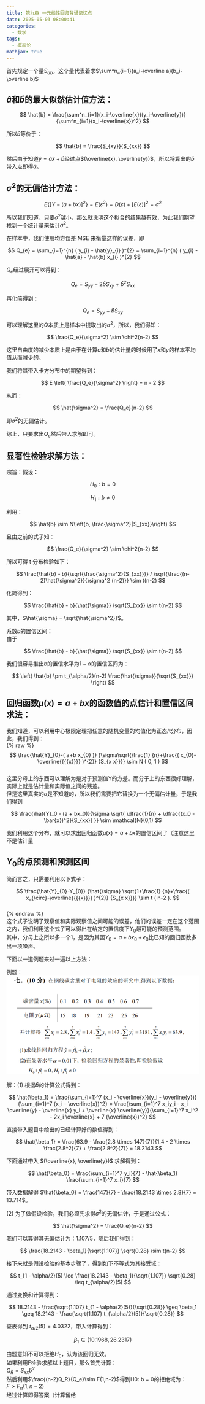 ```yaml
---  
title: 第九章 一元线性回归背诵记忆点  
date: 2025-05-03 08:00:41  
categories:  
  - 数学  
tags:  
  - 概率论  
mathjax: true  
---  
```


首先规定一个量$S_{ab}$，这个量代表着求$\sum^n_{i=1}(a_i-\overline a)(b_i-\overline b)$  

## $\hat{a}$和$\hat{b}$的最大似然估计值方法：  

$$  
\hat{b} = \frac{\sum^n_{i=1}(x_i-\overline{x})(y_i-\overline{y})}{\sum^n_{i=1}(x_i-\overline{x})^2}  
$$  

所以$\hat{b}$等价于：  

$$  
\hat{b} = \frac{S_{xy}}{S_{xx}}  
$$  

然后由于知道$\hat{y} = \hat{a}\hat{x} + \hat{b}$经过点$(\overline{x}, \overline{y})$，所以将算出的$\hat{b}$带入点即得$\hat{a}$。  

## $\sigma^2$的无偏估计方法：  

$$  
E \left\{ \left[ Y - \left( a + b x \right) \right]^{2} \right\} = E ( \varepsilon^{2} ) = D ( \varepsilon) + \left[ E ( \varepsilon) \right]^{2} = \sigma^{2}  
$$  

所以我们知道，只要$\sigma^2$越小，那么就说明这个拟合的结果越有效，为此我们期望找到一个统计量来估计$\sigma^2$。  

在样本中，我们使用均方误差 MSE 来衡量这样的误差，即  

$$  
Q_{e} = \sum_{i=1}^{n} ( y_{i} - \hat{y}_{i} )^{2} = \sum_{i=1}^{n} ( y_{i} - \hat{a} - \hat{b} x_{i} )^{2}  
$$  

$Q_e$经过展开可以得到：  

$$  
Q_e = S_{yy} - 2 \hat{b} S_{xy} + \hat{b}^2 S_{xx}  
$$  

再化简得到：  

$$  
Q_e = S_{yy} - \hat{b} S_{xy}  
$$  

可以理解这里的$Q$本质上是样本中提取出的$\sigma^2$，所以，我们得知：  

$$  
\frac{Q_e}{\sigma^2} \sim \chi^2(n-2)  
$$  

这里自由度的减少本质上是由于在计算$a$和$b$的估计量的时候用了$x$和$y$的样本平均值从而减少的。  

我们将其带入卡方分布中的期望得到：  

$$  
E \left( \frac{Q_e}{\sigma^2} \right) = n - 2  
$$  

从而：  

$$  
\hat{\sigma^2} = \frac{Q_e}{n-2}  
$$  

即$\sigma^2$的无偏估计。  

综上，只要求出$Q_e$然后带入求解即可。  

## 显著性检验求解方法：  
宗旨：假设：  

$$  
H_0 : b = 0  
$$  

$$  
H_1 : b \neq 0  
$$  

利用：  

$$  
\hat{b} \sim N\left(b, \frac{\sigma^2}{S_{xx}}\right)  
$$  

且由之前的式子知：  

$$  
\frac{Q_e}{\sigma^2} \sim \chi^2(n-2)  
$$  

所以可得 t 分布检验如下：  

$$  
\frac{\hat{b} - b}{\sqrt{\frac{\sigma^2}{S_{xx}}}} / \sqrt{\frac{(n-2)\hat{\sigma^2}}{\sigma^2 (n-2)}} \sim t(n-2)  
$$  

化简得到：  

$$  
\frac{\hat{b} - b}{\hat{\sigma}} \sqrt{S_{xx}} \sim t(n-2)  
$$  

其中，$\hat{\sigma} = \sqrt{\hat{\sigma^2}}$。  

系数$b$的置信区间：  
由于  

$$  
\frac{\hat{b} - b}{\hat{\sigma}} \sqrt{S_{xx}} \sim t(n-2)  
$$  

我们很容易推出$b$的置信水平为$1-\alpha$的置信区间为：  

$$  
\left( \hat{b} \pm t_{\alpha/2}(n-2) \frac{\hat{\sigma}}{\sqrt{S_{xx}}} \right)  
$$  
## 回归函数$\mu(x) = a+bx$的函数值的点估计和置信区间求法：  
我们知道，可以利用中心极限定理把任意的随机变量的均值化为正态/t分布，因此，我们得到：  
{% raw %}  
$$  
\frac{\hat{Y}_{0}-( a+b x_{0} )} {\sigma\sqrt{\frac{1} {n}+\frac{( x_{0}-\overline{{{{x}}}} )^{2}} {S_{x x}}}} \sim N ( 0, 1 )  
$$  
这里分母上的东西可以理解为是对于预测值Y的方差。而分子上的东西很好理解，实际上就是估计量和实际值之间的残差。  
但是这里真实的$\sigma$是不知道的，所以我们需要把它替换为一个无偏估计量，于是我们得到  


$$  
\frac{\hat{Y}_0 - (a + bx_0)}{\sigma \sqrt{ \dfrac{1}{n} + \dfrac{(x_0 - \bar{x})^2}{S_{xx}} }} \sim \mathcal{N}(0,1)  
$$  

我们利用这个分布，就可以求出回归函数$\mu(x) = a+bx$的置信区间了（注意这里不是估计量  

## $Y_0$的点预测和预测区间  

简而言之，只需要利用以下式子：  

$$  
\frac{\hat{Y}_{0}-Y_{0}} {\hat{\sigma} \sqrt{1+\frac{1} {n}+\frac{( x_{\circ}-\overline{{{{x}}}} )^{2}} {S_{x x}}}} \sim t ( n-2 ).  
$$  
{% endraw %}  
这个式子说明了观察值和实际观察值之间可能的误差，他们的误差一定在这个范围之内，我们利用这个式子可以得出在给定的置信度下$Y_0$最可能的预测范围。  
其中，分母上之所以多一个1，是因为其函$Y_0 = a+bx_0+\epsilon_0$比已知的回归函数多出一项噪声。  

下面以一道例题来过一遍以上方法：  

例题：![图片描述](/IMG/Pasted%20image%2020241220184914.png)  

解：(1) 根据$\hat{b}$的计算公式得到：  

$$  
\hat{\beta_1} = \frac{\sum_{i=1}^7 (x_i - \overline{x})(y_i - \overline{y})}{\sum_{i=1}^7 (x_i - \overline{x})^2} = \frac{\sum_{i=1}^7 x_iy_i - x_i \overline{y} - \overline{x} y_i + \overline{x} \overline{y}}{\sum_{i=1}^7 x_i^2 - 2x_i \overline{x} + 7 (\overline{x})^2}  
$$  

直接带入题目中给出的已经计算好的数值得到：  

$$  
\hat{\beta_1} = \frac{63.9 - \frac{2.8 \times 147}{7}}{1.4 - 2 \times \frac{2.8^2}{7} + \frac{2.8^2}{7}} = 18.2143  
$$  

下面通过带入 $(\overline{x}, \overline{y})$ 求解得到：  

$$  
\hat{\beta_0} = \frac{\sum_{i=1}^7 y_i}{7} - \hat{\beta_1} \frac{\sum_{i=1}^7 x_i}{7}  
$$  

带入数据解得 $\hat{\beta_0} = \frac{147}{7} - \frac{18.2143 \times 2.8}{7} = 13.714$。  

(2) 为了做假设检验，我们必须先求得$\sigma^2$的无偏估计，于是通过公式：  

$$  
\hat{\sigma^2} = \frac{Q_e}{n-2}  
$$  

我们可以算得其无偏估计为：1.107/5，随后我们得到：  

$$  
\frac{18.2143 - \beta_1}{\sqrt{1.107}} \sqrt{0.28} \sim t(n-2)  
$$  

接下来就是假设检验的基本步骤了，得到如下不等式为其接受域：  

$$  
t_{1 - \alpha/2}(5) \leq \frac{18.2143 - \beta_1}{\sqrt{1.107}} \sqrt{0.28} \leq t_{\alpha/2}(5)  
$$  

通过变换和计算得到：  

$$  
18.2143 - \frac{\sqrt{1.107} t_{1 - \alpha/2}(5)}{\sqrt{0.28}} \geq \beta_1 \geq 18.2143 - \frac{\sqrt{1.107} t_{\alpha/2}(5)}{\sqrt{0.28}}  
$$  

查表得到 $t_{\alpha/2}(5) = 4.0322$，带入计算得到：  

$$  
\beta_1 \in (10.1968, 26.2317)  
$$  

由题意知不可以拒绝$H_0$，认为该回归无效。  
如果利用F检验求解以上题目，那么首先计算：  
$Q_R = S_{xx} \hat b ^2$  
然后利用$\frac{(n-2)Q_R}{Q_e}\sim F(1,n-2)$得到H0: b = 0的拒绝域为：  
$F> F_\alpha(1,n-2)$  
经过计算即得答案（计算留给  